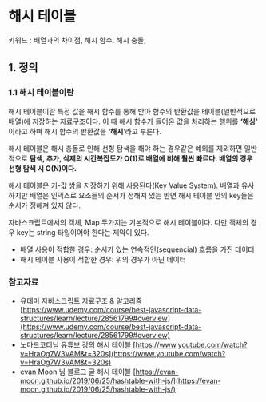 # 해시 테이블

키워드 : 배열과의 차이점, 해시 함수, 해시 충돌,

## 1. 정의

### 1.1 해시 테이블이란

해시 테이블이란 특정 값을 해시 함수를 통해 받아 함수의 반환값을 테이블(일반적으로 배열)에 저장하는 자료구조이다. 이 때 해시 함수가 들어온 값을 처리하는 행위를 **‘해싱’** 이라고 하며 해시 함수의 반환값을 **‘해시**’라고 부른다.

해시 테이블은 해시 충돌로 인해 선형 탐색을 해야 하는 경우같은 예외를 제외하면 일반적으로 **탐색, 추가, 삭제의 시간복잡도가 O(1)로 배열에 비해 훨씬 빠르다. 배열의 경우 선형 탐색 시 O(N)이다.**

해시 테이블은 키-값 쌍을 저장하기 위해 사용된다(Key Value System). 배열과 유사하지만 배열은 인덱스로 요소들의 순서가 정해져 있는 반면 해시 테이블 안의 key들은 순서가 정해져 있지 않다.

자바스크립트에서의 객체, Map 두가지는 기본적으로 해시 테이블이다. 다만 객체의 경우 key는 string 타입이어야 한다는 제약이 있다.

- 배열 사용이 적합한 경우: 순서가 있는 연속적인(sequencial) 흐름을 가진 데이터
- 해시 테이블 사용이 적합한 경우: 위의 경우가 아닌 데이터

### 참고자료

- 유데미 자바스크립트 자료구조 & 알고리즘 [https://www.udemy.com/course/best-javascript-data-structures/learn/lecture/28561799#overview](https://www.udemy.com/course/best-javascript-data-structures/learn/lecture/28561799#overview)
- 노마드코더님 유튜브 강의 해시 테이블 [https://www.youtube.com/watch?v=HraOg7W3VAM&t=320s](https://www.youtube.com/watch?v=HraOg7W3VAM&t=320s)
- evan Moon 님 블로그 글 해시 테이블 [https://evan-moon.github.io/2019/06/25/hashtable-with-js/](https://evan-moon.github.io/2019/06/25/hashtable-with-js/)
